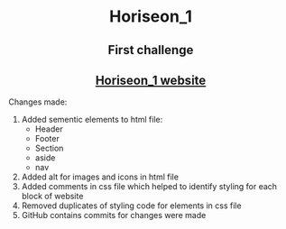 <h1 align="center">Horiseon_1</h1>
<h2 align="center">First challenge</h2>
<h2 align="center">
<a href="https://smolyakova30.github.io/Horiseon_1/">Horiseon_1 website</a>
</h2>

<summary>Changes made:</summary>
  <ol>
    <li>Added sementic elements to html file:
       <ul>
            <li>Header</li>
            <li>Footer</li>
            <li>Section</li>
            <li>aside</li>
            <li>nav</li>
       </ul>
    </li>
    <li>Added alt for images and icons in html file</li>
    <li>Added comments in css file which helped to identify styling for each block of website</li>
    <li>Removed duplicates of styling code for elements in css file</li>
    <li>GitHub contains commits for changes were made</li>
  </ol>





